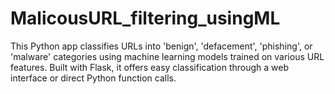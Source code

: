 # MalicousURL_filtering_usingML
This Python app classifies URLs into 'benign', 'defacement', 'phishing', or 'malware' categories using machine learning models trained on various URL features. Built with Flask, it offers easy classification through a web interface or direct Python function calls.
